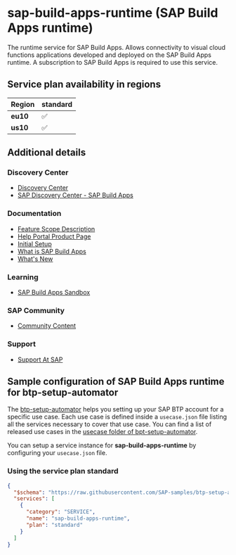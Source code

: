 # sap-build-apps-runtime (SAP Build Apps runtime)

The runtime service for SAP Build Apps. Allows connectivity to visual cloud functions applications developed and deployed on the SAP Build Apps runtime. A subscription to SAP Build Apps is required to use this service.

## Service plan availability in regions

| Region | standard |
|--------|----------|
|  **eu10** | ✅ |
|  **us10** | ✅ |

## Additional details
### Discovery Center

- [Discovery Center](https://discovery-center.cloud.sap/#/serviceCatalog/sap-build-apps)
- [SAP Discovery Center - SAP Build Apps](https://discovery-center.cloud.sap/serviceCatalog/sap-build-apps)

### Documentation

- [Feature Scope Description](https://help.sap.com/doc/2acecfb777684ce5a0a8a75fd78caffb/Latest/en-US/2a23b2bcd9084d83b9a8e76b2d1b4372.pdf)
- [Help Portal Product Page](https://help.sap.com/docs/BUILD_APPS)
- [Initial Setup](https://help.sap.com/docs/BUILD_APPS/431746e4c663458aa68d9754b237bfc6/39a35cf3447241509f4dbbd19a96dbc0.html)
- [What is SAP Build Apps](https://help.sap.com/docs/BUILD_APPS/431746e4c663458aa68d9754b237bfc6/daece9f87abf4f7187a14ae0b1f8b2ab.html)
- [What's New](https://help.sap.com/whats-new/cf0cb2cb149647329b5d02aa96303f56?Component=SAP%20Build%20Apps)

### Learning

- [SAP Build Apps Sandbox](https://groups.community.sap.com/t5/sap-builders-blog-posts/announcing-the-sap-build-apps-sandbox/ba-p/128821)

### SAP Community

- [Community Content](https://community.sap.com/topics/build-apps?ct=blog&lng=en&tab=content)

### Support

- [Support At SAP](https://support.sap.com/)

## Sample configuration of **SAP Build Apps runtime** for btp-setup-automator

The [btp-setup-automator](https://github.com/SAP-samples/btp-setup-automator) helps you setting up your SAP BTP account for a specific use case. Each use case is defined inside a `usecase.json` file listing all the services necessary to cover that use case. You can find a list of released use cases in the [usecase folder of bpt-setup-automator](https://github.com/SAP-samples/btp-setup-automator/tree/main/usecases).

You can setup a service instance for **sap-build-apps-runtime** by configuring your `usecase.json` file.

### Using the service plan **standard**

```json
{
  "$schema": "https://raw.githubusercontent.com/SAP-samples/btp-setup-automator/main/libs/btpsa-usecase.json",
  "services": [
    {
      "category": "SERVICE",
      "name": "sap-build-apps-runtime",
      "plan": "standard"
    }
  ]
}
```
